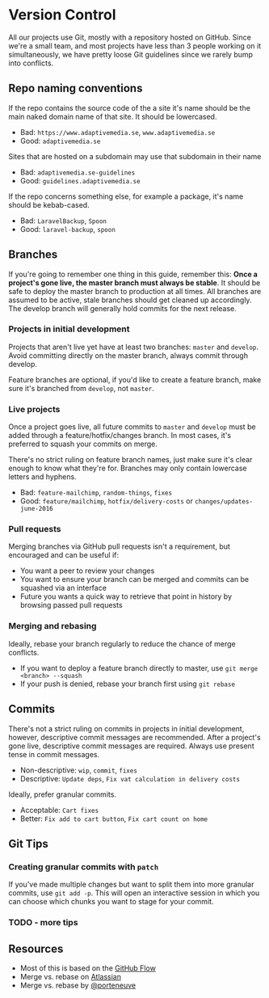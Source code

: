 # Version Control

All our projects use Git, mostly with a repository hosted on GitHub. Since we're a small team, and most projects have less than 3 people working on it simultaneously, we have pretty loose Git guidelines since we rarely bump into conflicts.

## Repo naming conventions

If the repo contains the source code of the a site it's name should be the main naked domain name of that site. It should be lowercased.

- Bad: `https://www.adaptivemedia.se`, `www.adaptivemedia.se`
- Good: `adaptivemedia.se`

Sites that are hosted on a subdomain may use that subdomain in their name

- Bad: `adaptivemedia.se-guidelines`
- Good: `guidelines.adaptivemedia.se`

If the repo concerns something else, for example a package, it's name should be kebab-cased.

- Bad: `LaravelBackup`, `Spoon`
- Good: `laravel-backup`, `spoon`

## Branches

If you're going to remember one thing in this guide, remember this: **Once a project's gone live, the master branch must always be stable**. It should be safe to deploy the master branch to production at all times. All branches are assumed to be active, stale branches should get cleaned up accordingly. The develop branch will generally hold commits for the next release.

### Projects in initial development

Projects that aren't live yet have at least two branches: `master` and `develop`. Avoid committing directly on the master branch, always commit through develop.

Feature branches are optional, if you'd like to create a feature branch, make sure it's branched from `develop`, not `master`.

### Live projects

Once a project goes live, all future commits to `master` and `develop` must be added through a feature/hotfix/changes branch. In most cases, it's preferred to squash your commits on merge.

There's no strict ruling on feature branch names, just make sure it's clear enough to know what they're for. Branches may only contain lowercase letters and hyphens.

- Bad: `feature-mailchimp`, `random-things`, `fixes`
- Good: `feature/mailchimp`, `hotfix/delivery-costs` or `changes/updates-june-2016`

### Pull requests

Merging branches via GitHub pull requests isn't a requirement, but encouraged and can be useful if:

- You want a peer to review your changes
- You want to ensure your branch can be merged and commits can be squashed via an interface
- Future you wants a quick way to retrieve that point in history by browsing passed pull requests

### Merging and rebasing

Ideally, rebase your branch regularly to reduce the chance of merge conflicts.

- If you want to deploy a feature branch directly to master, use `git merge <branch> --squash`
- If your push is denied, rebase your branch first using `git rebase`

## Commits

There's not a strict ruling on commits in projects in initial development, however, descriptive commit messages are recommended. After a project's gone live, descriptive commit messages are required. Always use present tense in commit messages.

- Non-descriptive: `wip`, `commit`, `fixes`
- Descriptive: `Update deps`, `Fix vat calculation in delivery costs`

Ideally, prefer granular commits.

- Acceptable: `Cart fixes`
- Better: `Fix add to cart button`, `Fix cart count on home`

## Git Tips

### Creating granular commits with `patch`

If you've made multiple changes but want to split them into more granular commits, use `git add -p`. This will open an interactive session in which you can choose which chunks you want to stage for your commit.

### TODO - more tips

## Resources

- Most of this is based on the [GitHub Flow](https://guides.github.com/introduction/flow/)
- Merge vs. rebase on [Atlassian](https://www.atlassian.com/git/tutorials/merging-vs-rebasing/workflow-walkthrough)
- Merge vs. rebase by [@porteneuve](https://medium.com/@porteneuve/getting-solid-at-git-rebase-vs-merge-4fa1a48c53aa)
